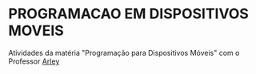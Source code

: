 # PROGRAMACAO EM DISPOSITIVOS MOVEIS

Atividades da matéria "Programação para Dispositivos Móveis" com o Professor [Arley](https://github.com/arleysouza)

